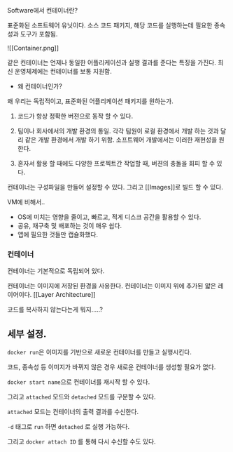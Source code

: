 Software에서 컨테이너란?

표준화된 소프트웨어 유닛이다. 
소스 코드 패키지, 해당 코드를 실행하는데 필요한 종속성과 도구가 포함됨. 



![[Container.png]]

같은 컨테이너는 언제나 동일한 어플리케이션과 실행 결과를 준다는 특징을 가진다.
최신 운영체제에는 컨테이너를 보통 지원함.

- 왜 컨테이너인가?

왜 우리는 독립적이고, 표준화된 어플리케이션 패키지를 원하는가. 

1. 코드가 항상 정확한 버젼으로 동작 할 수 있다. 
2. 팀이나 회사에서의 개발 환경의 통일. 각각 팀원이 로컬 환경에서 개발 하는 것과 달리 같은 개발 환경에서 개발 하기 위함.
소프트웨어 개발에서는 이러한 재현성을 원한다.

3. 혼자서 활용 할 때에도 다양한 프로젝트간 작업할 때, 버젼의 충돌을 회피 할 수 있다.  


컨테이너는 구성파일을 만들어 설정할 수 있다. 그리고 [[Images]]로 빌드 할 수 있다.


VM에 비해서..
- OS에 미치는 영향을 줄이고, 빠르고, 적게 디스크 공간을 활용할 수 있다.
- 공유, 재구축 및 배포하는 것이 매우 쉽다. 
- 앱에 필요한 것들만 캡슐화했다. 



### 컨테이너

컨테이너는 기본적으로 독립되어 있다. 

컨테이너는 이미지에 저장된 환경을 사용한다. 컨테이너는 이미지 위에 추가된 얇은 레이어이다. [[Layer Architecture]]

코드를 복사하지 않는다는게 뭐지.....?


## 세부 설정. 


`docker run`은 이미지를 기반으로 새로운 컨테이너를 만들고 실행시킨다. 

코드, 종속성 등 이미지가 바뀌지 않은 경우 새로운 컨테이너를 생성할 필요가 없다. 

`docker start name`으로 컨테이너를 재시작 할 수 있다. 

그리고 `attached` 모드와 `detached` 모드를 구분할 수 있다. 

`attached` 모드는 컨테이너의 출력 결과를 수신한다. 

`-d` 태그로 `run` 하면 `detached` 로 실행 가능하다. 

그리고 `docker attach ID` 를 통해 다시 수신할 수도 있다. 



